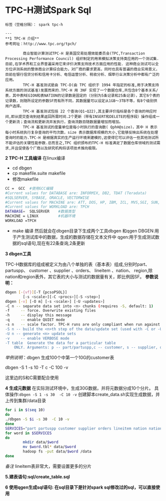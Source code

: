 # TPC-H测试Spark Sql 
	
	标签（空格分隔）： spark tpc-h
	
	---
	**1 TPC-H 介绍**
	参考网址：http://www.tpc.org/tpch/
	
	        商业智能计算测试TPC-H 是美国交易处理效能委员会(TPC,Transaction Processing Performance Council) 组织制定的用来模拟决策支持类应用的一个测试集.目前,在学术界和工业界普遍采用它来评价决策支持技术方面应用的性能. 这种商业测试可以全方位评测系统的整体商业计算综合能力，对厂商的要求更高，同时也具有普遍的商业实用意义，目前在银行信贷分析和信用卡分析、电信运营分析、税收分析、烟草行业决策分析中都有广泛的应用。
	        TPC-H 基准测试是由 TPC-D(由 TPC 组织于 1994 年指定的标准,用于决策支持系统方面的测试基准)发展而来的.TPC-H 用 3NF 实现了一个数据仓库,共包含8个基本关系/表，其中表REGION和表NATION的记录数是固定的（分别为5条记录和25条记录），其它6个表的记录数，则随所设定的参数SF而有所不同，其数据量可以设定从1GB～3TB不等，有8个级别供用户选择。
	        TPC-H 基准测试包括 22 个查询(Q1~Q22),其主要评价指标是各个查询的响应时间,即从提交查询到结果返回所需时间.2个更新（带有INSERT和DELETE的程序段）操作组成一个更新流；查询流和更新流并发执行，查询流数目随数据量增加而增加。
	        TPC-H 基准测试的度量单位是每小时执行的查询数( QphH@size)，其中 H 表示每小时系统执行复杂查询的平均次数，size 表示数据库规模的大小,它能够反映出系统在处理查询时的能力.TPC-H 是根据真实的生产运行环境来建模的,这使得它可以评估一些其他测试所不能评估的关键性能参数.总而言之,TPC 组织颁布的TPC-H 标准满足了数据仓库领域的测试需求,并且促使各个厂商以及研究机构将该项技术推向极限。
	
**2   TPC-H 工具编译**
    在linux编译
    
 - cd dbgen
 - cp makefile.suite makefile
 - 修改makefile

```bash
CC =  GCC  #使用GCC编辑  
#Current values for DATABASE are: INFORMIX, DB2, TDAT (Teradata)  
#SQLSERVER, SYBASE, ORACLE, VECTORWISE  
#Current values for MACHINE are: ATT, DOS, HP, IBM, ICL, MVS,SGI, SUN, U2200, VMS, LINUX, WIN32  
#Current values for WORKLOAD are: TPCH  
DATABASE=  SQLSERVER    #数据类型  
MACHINE = LINUX         #机器环境  
WORKLOAD =TPCH  
```

 - make 编译
 然后就会在dbgen目录下生成两个工具dbgen 和qgen
DBGEN:用于产生测试库中的数据，生成的数据存储在文本文件中
qgen:用于生成测试数据的sql语句,现在有22条查询,2条更新

**3 dbgen工具**
            
TPC-H数据库的组成被定义为由八个单独的表（基本表）组成,分别时part、 partuspp、 customer 、supplier 、orders、 lineitem 、nation、 region,除nation和region表外，其它表的大小与测试的数据量有关，即比例因SF。
   **参数说明：**
```bash
dbgen [-{vf}][-T {pcsoPSOL}]
        [-s <scale>][-C <procs>][-S <step>]
dbgen [-v] [-O m] [-s <scale>] [-U <updates>]
-C n -- separate data set into <n> chunks (requires -S, default: 1)
-f     -- force. Overwrite existing files
-h     -- display this message
-q     -- enable QUIET mode
-s n   -- scale factor. TPC-H runs are only compliant when run against SF's of 1, 10, 100, 300, 1000, 3000, 10000, 30000, 100000
-S n -- build the <n>th step of the data/update set (used with -C or -U)
-U n -- generate <n> update sets
-v     -- enable VERBOSE mode
-T table  Generate the data for a particular table 
    ONLY. Arguments: p -- part/partuspp,c -- customer, s -- supplier, o -- orders/lineitem, n -- nation, r -- region,l -- code (same as n and r), O -- orders, L -- lineitem, P -- part, S -- partsupp
```
    
*举例说明*：dbgen 生成100个中第一个10G的customer表

dbgen -S 1 -s 10 -T c -C 100 -v 

这里边的S和C需要配合使用

  
**4 生成元数据**
        在实际测试环境中，生成30G数据，并将元数据分成10个分片。
        具体操作:`dbgen -S 1 -s 30  -C 10 -v` 
        创建脚本create_data.sh实现生成数据，并上传到集群/data目录

```bash
for i in $(seq 10)
do
./dbgen -S $i -s 30  -C 10 -v  
done
SERVICES="part partuspp customer supplier orders lineitem nation nation"
for word in $SERVICES 
do
        mkdir data/$word
        mv $word.tbl* data/$word
        hadoop fs -put data/$word /data
done
```
*备注* lineitem表非常大，需要设置更多的分片

**5.建表语句:sql/create_table.sql**

**6 使用qgen生成sql语句: 在sql目录下是针对spark sql修改过的sql，可以直接使用**

